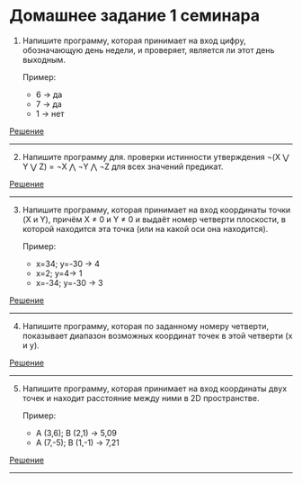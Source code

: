 # Домашнее задание 1 семинара
1. Напишите программу, которая принимает на вход цифру, обозначающую день недели, и проверяет, является ли этот день выходным.

    Пример:

    - 6 -> да
    - 7 -> да
    - 1 -> нет

  [Решение](https://github.com/donabilardo/python_gb/tree/master/lesson1/homework/task1 "Перейти к решению задачи")

***


2. Напишите программу для. проверки истинности утверждения ¬(X ⋁ Y ⋁ Z) = ¬X ⋀ ¬Y ⋀ ¬Z для всех значений предикат.

  [Решение](https://github.com/donabilardo/python_gb/tree/lesson1/lesson1/homework/task2 "Перейти к решению задачи")

  ***

3. Напишите программу, которая принимает на вход координаты точки (X и Y), причём X ≠ 0 и Y ≠ 0 и выдаёт номер четверти плоскости, в которой находится эта точка (или на какой оси она находится).

    Пример:

    - x=34; y=-30 -> 4
    - x=2; y=4-> 1
    - x=-34; y=-30 -> 3

  [Решение](https://github.com/donabilardo/python_gb/tree/lesson1/lesson1/homework/task3 "Перейти к решению задачи")

  ***

4. Напишите программу, которая по заданному номеру четверти, показывает диапазон возможных координат точек в этой четверти (x и y).

  [Решение](https://github.com/donabilardo/python_gb/tree/lesson1/lesson1/homework/task4 "Перейти к решению задачи")

  ***

5. Напишите программу, которая принимает на вход координаты двух точек и находит расстояние между ними в 2D пространстве.

    Пример:

    - A (3,6); B (2,1) -> 5,09
    - A (7,-5); B (1,-1) -> 7,21

  [Решение](https://github.com/donabilardo/python_gb/tree/lesson1/lesson1/homework/task5 "Перейти к решению задачи")

  ***